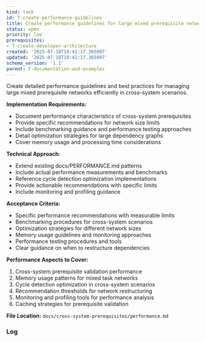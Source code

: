 ```yaml
---
kind: task
id: T-create-performance-guidelines
title: Create performance guidelines for large mixed prerequisite networks
status: open
priority: low
prerequisites:
- T-create-developer-architecture
created: '2025-07-18T19:41:17.365007'
updated: '2025-07-18T19:41:17.365007'
schema_version: '1.1'
parent: F-documentation-and-examples
---
```

Create detailed performance guidelines and best practices for managing large mixed prerequisite networks efficiently in cross-system scenarios.

**Implementation Requirements:**
- Document performance characteristics of cross-system prerequisites
- Provide specific recommendations for network size limits
- Include benchmarking guidance and performance testing approaches
- Detail optimization strategies for large dependency graphs
- Cover memory usage and processing time considerations

**Technical Approach:**
- Extend existing docs/PERFORMANCE.md patterns
- Include actual performance measurements and benchmarks
- Reference cycle detection optimization implementations
- Provide actionable recommendations with specific limits
- Include monitoring and profiling guidance

**Acceptance Criteria:**
- Specific performance recommendations with measurable limits
- Benchmarking procedures for cross-system scenarios
- Optimization strategies for different network sizes
- Memory usage guidelines and monitoring approaches
- Performance testing procedures and tools
- Clear guidance on when to restructure dependencies

**Performance Aspects to Cover:**
1. Cross-system prerequisite validation performance
2. Memory usage patterns for mixed task networks
3. Cycle detection optimization in cross-system scenarios
4. Recommendation thresholds for network restructuring
5. Monitoring and profiling tools for performance analysis
6. Caching strategies for prerequisite validation

**File Location:** `docs/cross-system-prerequisites/performance.md`

### Log

